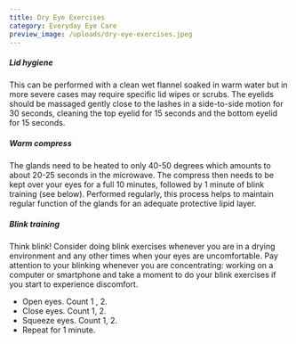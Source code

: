 ```yaml
---
title: Dry Eye Exercises
category: Everyday Eye Care
preview_image: /uploads/dry-eye-exercises.jpeg
---
```

##### Lid hygiene

This can be performed with a clean wet flannel soaked in warm water but in more severe cases may require specific lid wipes or scrubs. The eyelids should be massaged gently close to the lashes in a side-to-side motion for 30 seconds, cleaning the top eyelid for 15 seconds and the bottom eyelid for 15 seconds.

##### Warm compress

The glands need to be heated to only 40-50 degrees which amounts to about 20-25 seconds in the microwave. The compress then needs to be kept over your eyes for a full 10 minutes, followed by 1 minute of blink training (see below). Performed regularly, this process helps to maintain regular function of the glands for an adequate protective lipid layer.

##### Blink training

Think blink! Consider doing blink exercises whenever you are in a drying environment and any other times when your eyes are uncomfortable. Pay attention to your blinking whenever you are concentrating: working on a computer or smartphone and take a moment to do your blink exercises if you start to experience discomfort.

* Open eyes. Count 1 , 2.
* Close eyes. Count 1, 2.
* Squeeze eyes. Count 1, 2.
* Repeat for 1 minute.